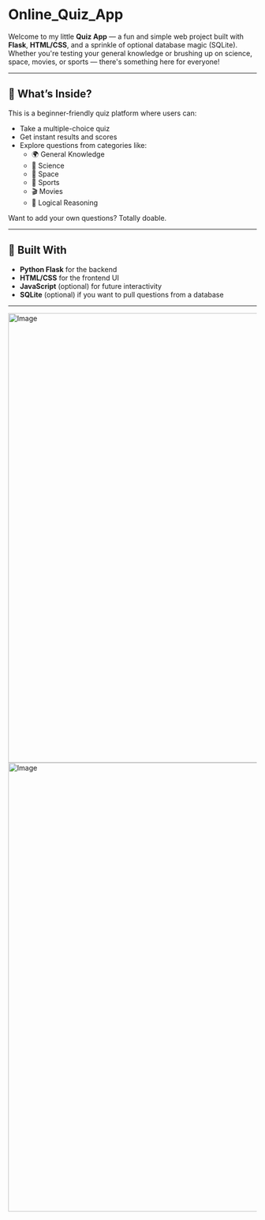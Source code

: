 # Online_Quiz_App

Welcome to my little **Quiz App** — a fun and simple web project built with **Flask**, **HTML/CSS**, and a sprinkle of optional database magic (SQLite). Whether you're testing your general knowledge or brushing up on science, space, movies, or sports — there's something here for everyone!

---

## 🧠 What’s Inside?

This is a beginner-friendly quiz platform where users can:
- Take a multiple-choice quiz
- Get instant results and scores
- Explore questions from categories like:
  - 🌍 General Knowledge
  - 🔬 Science
  - 🚀 Space
  - 🏏 Sports
  - 🎬 Movies
  - 🧩 Logical Reasoning

Want to add your own questions? Totally doable.

---

## 🔧 Built With

- **Python Flask** for the backend
- **HTML/CSS** for the frontend UI
- **JavaScript** (optional) for future interactivity
- **SQLite** (optional) if you want to pull questions from a database

---
<img width="1917" height="909" alt="Image" src="https://github.com/user-attachments/assets/c5988bbb-771c-4c6f-a1e9-70e3b6bab613" />
<img width="1918" height="908" alt="Image" src="https://github.com/user-attachments/assets/70b59479-ea02-4af2-8839-65a31024da4e" />




